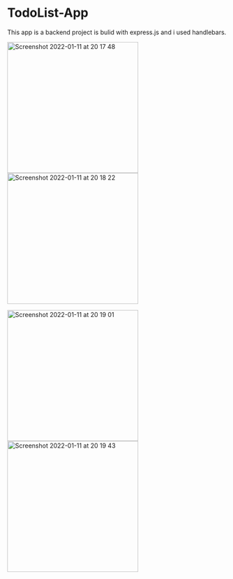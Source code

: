 # TodoList-App
This app is a backend project is bulid with express.js and i used handlebars.


<img width="300" alt="Screenshot 2022-01-11 at 20 17 48" src="https://user-images.githubusercontent.com/85104423/149008881-a51833a3-2d9e-47b3-a7e7-d15fabc3ab3e.png"><img width="300" alt="Screenshot 2022-01-11 at 20 18 22" src="https://user-images.githubusercontent.com/85104423/149008895-d9721aaf-506c-4e04-9741-41538ab365bf.png">



<img width="300" alt="Screenshot 2022-01-11 at 20 19 01" src="https://user-images.githubusercontent.com/85104423/149008924-2fdc9f17-4543-4eac-b9b8-d0a7cd15f8ff.png"><img width="300" alt="Screenshot 2022-01-11 at 20 19 43" src="https://user-images.githubusercontent.com/85104423/149008940-75ff03aa-c411-4c70-8acd-e2336dc30519.png">









